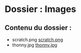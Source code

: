 # Dossier : Images
 
 ## Contenu du dossier : 
- scratch.png [scratch.png](./scratch.png)
- thonny.jpg [thonny.jpg](./thonny.jpg)
